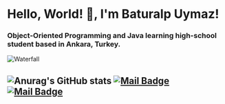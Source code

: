# Hello, World! 👋, I'm **Baturalp Uymaz**!
### Object-Oriented Programming and Java learning high-school student based in Ankara, Turkey.

![Waterfall](https://media.giphy.com/media/3o7OsCRzaLO2ziDWFy/giphy.gif)

![Anurag's GitHub stats](https://github-readme-stats.vercel.app/api?username=baturalpuymaz&show_icons=true&theme=radical)
[![Mail Badge](https://img.shields.io/badge/-baturalp@uymaz.net-black?style=for-the-badge&logo=gmail)](mailto:baturalpuymaz.net)
[![Mail Badge](https://img.shields.io/badge/-baturalpuymaz@aol.com-black?style=for-the-badge&logo=gmail)](mailto:baturalpuymaz@aol.com)
---
